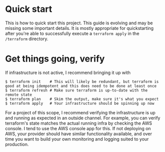 # Quick start

This is how to quick start this project.  This guide is evolving and may be
missing some important details.  It is mostly appropriate for quickstarting
after you're able to successfully execute a `terraform apply` in the
`/terraform` directory.

# Get things going, verify

If infrastructure is not active, I recommend bringing it up with
```
$ terraform init    # This will likely be redundant, but terraform is good at being idempotent and this does need to be done at least once
$ terraform refresh # Make sure terraform is up-to-date with the remote state
$ terraform plan    # Skim the output, make sure it's what you expect
$ terraform apply   # Your infrastructure should be spinning up now
```
For a project of this scope, I recommend verifying the infrastructure is up and
running as expected in an outside channel.  For example, you can verify
terraform's state matches the actual running infra by checking the AWS console.
I tend to use the AWS console app for this.  If not deploying on AWS, your
provider should have similar functionality available, and over time you want to
build your own monitoring and logging suited to your production.  


